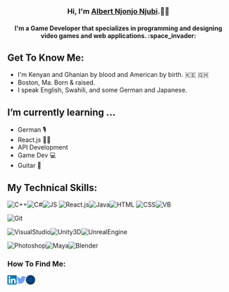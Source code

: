 <!--- <div class="in-progress">
<p align="center">
    <a href="https://www.albertnjubi.com/" target="_blank" rel="noreferrer"><img width="1500" height="300" src="https://user-images.githubusercontent.com/30987803/147163523-ea3fbcc4-33de-4d72-85be-1a8a1111ac0c.png" alt="My Banner which features details of what I do & where you can find me on social media.">
    </a>
</p>
</div> 
--->
<h3 align="center">
    Hi, I'm <a href="https://www.albertnjubi.com/" target="_blank" rel="noreferrer">Albert Njonjo Njubi</a>.👋🏾
</h3>

<h4 align="center">
    I'm a Game Developer that specializes in programming and designing video games and web applications. :space_invader:
</h4>

## Get To Know Me:

- I'm Kenyan and Ghanian by blood and American by birth. :kenya: :ghana:
- Boston, Ma. Born & raised. 
- I speak English, Swahili, and some German and Japanese.

## I’m currently learning ...

- German 🎙
- React.js :man_technologist:
- API Development
- Game Dev 	:computer:
- Guitar :guitar:

## My Technical Skills: 

![C++](https://img.shields.io/badge/Code-C%2B%2B-brightgreen)![C#](https://img.shields.io/badge/Code-C%23-green)![JS](https://img.shields.io/badge/Code-JavaScript-brightgreen)
![React.js](https://img.shields.io/badge/Code-React.js-brightgreen)![Java](https://img.shields.io/badge/Code-Java-orange)![HTML](https://img.shields.io/badge/Code-HTML-blue)
![CSS](https://img.shields.io/badge/Code-CSS-blue)![VB](https://img.shields.io/badge/Code-VisualBasic-yellowgreen)

![Git](https://img.shields.io/badge/Version-Git-informational?style=flat&logo=Git&color=FF729F)

![VisualStudio](https://img.shields.io/badge/Software-VisualStudio%20Code-green)![Unity3D](https://img.shields.io/badge/Software-Unity3D-brightgreen)![UnrealEngine](https://img.shields.io/badge/Software-UnrealEngine-yellowgreen)

![Photoshop](https://img.shields.io/badge/Software-Photoshop-red)![Maya](https://img.shields.io/badge/Software-Maya-orange)![Blender](https://img.shields.io/badge/Software-Blender-orange)

### How To Find Me:

<a href="https://www.linkedin.com/in/albert-njubi/"><img align="left" src="https://raw.githubusercontent.com/jenniferopal/jenniferopal/main/images/linkedin.svg" alt="Albert Njubi | LinkedIn" width="21px"/></a>
<a href="https://twitter.com/NjonjoNjubi"><img align="left" src="https://raw.githubusercontent.com/jenniferopal/jenniferopal/main/images/twitter.svg" alt="Albert Njubi | Twitter" width="21px"/></a>
<a href="http://www.albertnjubi.com"><img align="left" src="https://raw.githubusercontent.com/jenniferopal/jenniferopal/main/images/internet.svg" alt="Albert Njubi | Official Website" width="21px"/></a>
